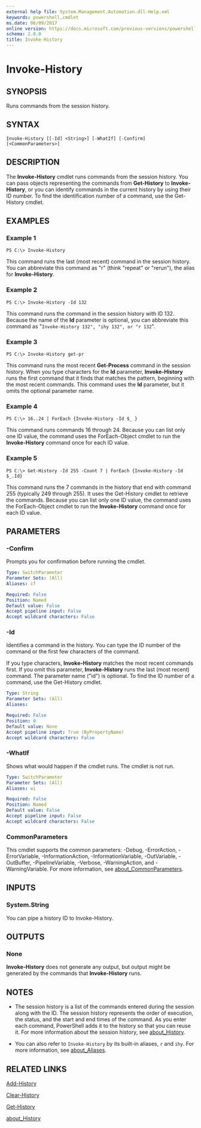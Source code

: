 ```yaml
---
external help file: System.Management.Automation.dll-Help.xml
keywords: powershell,cmdlet
ms.date: 06/09/2017
online version: https://docs.microsoft.com/previous-versions/powershell/module/microsoft.powershell.core/invoke-history?view=powershell-4.0&WT.mc_id=ps-gethelp
schema: 2.0.0
title: Invoke-History
---
```


# Invoke-History

## SYNOPSIS
Runs commands from the session history.

## SYNTAX

```
Invoke-History [[-Id] <String>] [-WhatIf] [-Confirm] [<CommonParameters>]
```

## DESCRIPTION
The **Invoke-History** cmdlet runs commands from the session history.
You can pass objects representing the commands from **Get-History** to **Invoke-History**, or you can identify commands in the current history by using their ID number.
To find the identification number of a command, use the Get-History cmdlet.

## EXAMPLES

### Example 1
```
PS C:\> Invoke-History
```

This command runs the last (most recent) command in the session history.
You can abbreviate this command as "r" (think "repeat" or "rerun"), the alias for **Invoke-History**.

### Example 2
```
PS C:\> Invoke-History -Id 132
```

This command runs the command in the session history with ID 132.
Because the name of the **Id** parameter is optional, you can abbreviate this command as "`Invoke-History 132", "ihy 132", or "r 132`".

### Example 3
```
PS C:\> Invoke-History get-pr
```

This command runs the most recent **Get-Process** command in the session history.
When you type characters for the **Id** parameter, **Invoke-History** runs the first command that it finds that matches the pattern, beginning with the most recent commands.
This command uses the **Id** parameter, but it omits the optional parameter name.

### Example 4
```
PS C:\> 16..24 | ForEach {Invoke-History -Id $_ }
```

This command runs commands 16 through 24.
Because you can list only one ID value, the command uses the ForEach-Object cmdlet to run the **Invoke-History** command once for each ID value.

### Example 5
```
PS C:\> Get-History -Id 255 -Count 7 | ForEach {Invoke-History -Id $_.Id}
```

This command runs the 7 commands in the history that end with command 255 (typically 249 through 255).
It uses the Get-History cmdlet to retrieve the commands.
Because you can list only one ID value, the command uses the ForEach-Object cmdlet to run the **Invoke-History** command once for each ID value.

## PARAMETERS

### -Confirm
Prompts you for confirmation before running the cmdlet.

```yaml
Type: SwitchParameter
Parameter Sets: (All)
Aliases: cf

Required: False
Position: Named
Default value: False
Accept pipeline input: False
Accept wildcard characters: False
```

### -Id
Identifies a command in the history.
You can type the ID number of the command or the first few characters of the command.

If you type characters, **Invoke-History** matches the most recent commands first.
If you omit this parameter, **Invoke-History** runs the last (most recent) command.
The parameter name ("id") is optional.
To find the ID number of a command, use the Get-History cmdlet.

```yaml
Type: String
Parameter Sets: (All)
Aliases:

Required: False
Position: 0
Default value: None
Accept pipeline input: True (ByPropertyName)
Accept wildcard characters: False
```

### -WhatIf
Shows what would happen if the cmdlet runs.
The cmdlet is not run.

```yaml
Type: SwitchParameter
Parameter Sets: (All)
Aliases: wi

Required: False
Position: Named
Default value: False
Accept pipeline input: False
Accept wildcard characters: False
```

### CommonParameters
This cmdlet supports the common parameters: -Debug, -ErrorAction, -ErrorVariable, -InformationAction, -InformationVariable, -OutVariable, -OutBuffer, -PipelineVariable, -Verbose, -WarningAction, and -WarningVariable. For more information, see [about_CommonParameters](https://go.microsoft.com/fwlink/?LinkID=113216).

## INPUTS

### System.String
You can pipe a history ID to Invoke-History.

## OUTPUTS

### None
**Invoke-History** does not generate any output, but output might be generated by the commands that **Invoke-History** runs.

## NOTES
* The session history is a list of the commands entered during the session along with the ID. The session history represents the order of execution, the status, and the start and end times of the command. As you enter each command, PowerShell adds it to the history so that you can reuse it.
  For more information about the session history, see [about_History](About/about_History.md).

* You can also refer to `Invoke-History` by its built-in aliases, `r` and `ihy`.
  For more information, see [about_Aliases](About/about_Aliases.md).

## RELATED LINKS

[Add-History](Add-History.md)

[Clear-History](Clear-History.md)

[Get-History](Get-History.md)

[about_History](About/about_History.md)



